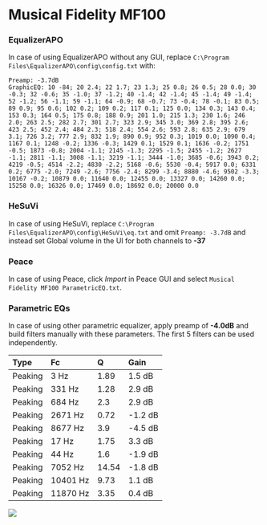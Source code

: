 # Musical Fidelity MF100

### EqualizerAPO
In case of using EqualizerAPO without any GUI, replace `C:\Program Files\EqualizerAPO\config\config.txt`
with:
```
Preamp: -3.7dB
GraphicEQ: 10 -84; 20 2.4; 22 1.7; 23 1.3; 25 0.8; 26 0.5; 28 0.0; 30 -0.3; 32 -0.6; 35 -1.0; 37 -1.2; 40 -1.4; 42 -1.4; 45 -1.4; 49 -1.4; 52 -1.2; 56 -1.1; 59 -1.1; 64 -0.9; 68 -0.7; 73 -0.4; 78 -0.1; 83 0.5; 89 0.9; 95 0.6; 102 0.2; 109 0.2; 117 0.1; 125 0.0; 134 0.3; 143 0.4; 153 0.3; 164 0.5; 175 0.8; 188 0.9; 201 1.0; 215 1.3; 230 1.6; 246 2.0; 263 2.5; 282 2.7; 301 2.7; 323 2.9; 345 3.0; 369 2.8; 395 2.6; 423 2.5; 452 2.4; 484 2.3; 518 2.4; 554 2.6; 593 2.8; 635 2.9; 679 3.1; 726 3.2; 777 2.9; 832 1.9; 890 0.9; 952 0.3; 1019 0.0; 1090 0.4; 1167 0.1; 1248 -0.2; 1336 -0.3; 1429 0.1; 1529 0.1; 1636 -0.2; 1751 -0.5; 1873 -0.8; 2004 -1.1; 2145 -1.3; 2295 -1.5; 2455 -1.2; 2627 -1.1; 2811 -1.1; 3008 -1.1; 3219 -1.1; 3444 -1.0; 3685 -0.6; 3943 0.2; 4219 -0.5; 4514 -2.2; 4830 -2.2; 5168 -0.6; 5530 -0.4; 5917 0.0; 6331 0.2; 6775 -2.0; 7249 -2.6; 7756 -2.4; 8299 -3.4; 8880 -4.6; 9502 -3.3; 10167 -0.2; 10879 0.0; 11640 0.0; 12455 0.0; 13327 0.0; 14260 0.0; 15258 0.0; 16326 0.0; 17469 0.0; 18692 0.0; 20000 0.0
```

### HeSuVi
In case of using HeSuVi, replace `C:\Program Files\EqualizerAPO\config\HeSuVi\eq.txt` and omit `Preamp:
-3.7dB` and instead set Global volume in the UI for both channels to **-37**

### Peace
In case of using Peace, click *Import* in Peace GUI and select `Musical Fidelity MF100 ParametricEQ.txt`.

### Parametric EQs
In case of using other parametric equalizer, apply preamp of **-4.0dB** and build filters manually with
these parameters. The first 5 filters can be used independently.

| Type    | Fc       |     Q | Gain    |
|:--------|:---------|:------|:--------|
| Peaking | 3 Hz     |  1.89 | 1.5 dB  |
| Peaking | 331 Hz   |  1.28 | 2.9 dB  |
| Peaking | 684 Hz   |  2.3  | 2.9 dB  |
| Peaking | 2671 Hz  |  0.72 | -1.2 dB |
| Peaking | 8677 Hz  |  3.9  | -4.5 dB |
| Peaking | 17 Hz    |  1.75 | 3.3 dB  |
| Peaking | 44 Hz    |  1.6  | -1.9 dB |
| Peaking | 7052 Hz  | 14.54 | -1.8 dB |
| Peaking | 10401 Hz |  9.73 | 1.1 dB  |
| Peaking | 11870 Hz |  3.35 | 0.4 dB  |

![](https://raw.githubusercontent.com/jaakkopasanen/AutoEq/master/results/innerfidelity/sbaf-serious/Musical%20Fidelity%20MF100/Musical%20Fidelity%20MF100.png)